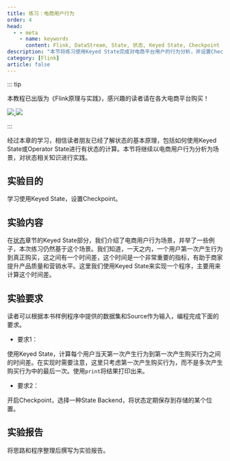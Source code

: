 ```yaml
---
title: 练习：电商用户行为
order: 4
head:
  - - meta
    - name: keywords
      content: Flink, DataStream, State, 状态, Keyed State, Checkpoint
description: "本节将练习使用Keyed State完成对电商平台用户的行为分析，并设置Checkpoint。"
category: [Flink]
article: false
---
```


::: tip

本教程已出版为《Flink原理与实践》，感兴趣的读者请在各大电商平台购买！

<a href="https://item.jd.com/13154364.html"> ![](https://img.shields.io/badge/JD-%E8%B4%AD%E4%B9%B0%E9%93%BE%E6%8E%A5-red) </a>
<a href="https://github.com/luweizheng/flink-tutorials">
![](https://img.shields.io/badge/GitHub-%E9%85%8D%E5%A5%97%E6%BA%90%E7%A0%81-blue)
</a>

:::

经过本章的学习，相信读者朋友已经了解状态的基本原理，包括如何使用Keyed State或Operator State进行有状态的计算。本节将继续以电商用户行为分析为场景，对状态相关知识进行实践。

## 实验目的

学习使用Keyed State，设置Checkpoint。

## 实验内容

在[状态](./state.md)章节的Keyed State部分，我们介绍了电商用户行为场景，并举了一些例子，本次练习仍然基于这个场景。我们知道，一天之内，一个用户第一次产生行为到真正购买，这之间有一个时间差，这个时间是一个非常重要的指标，有助于商家提升产品质量和营销水平。这里我们使用Keyed State来实现一个程序，主要用来计算这个时间差。

## 实验要求

读者可以根据本书样例程序中提供的数据集和Source作为输入，编程完成下面的要求。

* 要求1：

使用Keyed State，计算每个用户当天第一次产生行为到第一次产生购买行为之间的时间差。在实现时需要注意，这里只考虑第一次产生购买行为，而不是多次产生购买行为中的最后一次。使用`print`将结果打印出来。

* 要求2：

开启Checkpoint，选择一种State Backend，将状态定期保存到存储的某个位置。

## 实验报告

将思路和程序整理后撰写为实验报告。